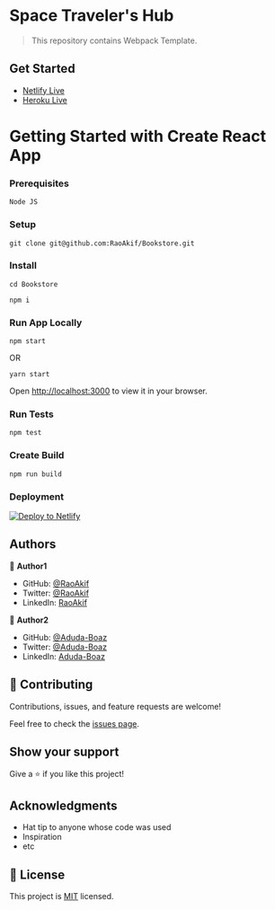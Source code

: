 # Space Traveler's Hub

> This repository contains Webpack Template.


## Get Started
 * [Netlify Live](https://bookstore-raoakif.netlify.app/)
 * [Heroku Live](https://bookstore-raoakif.herokuapp.com/)


# Getting Started with Create React App
### Prerequisites
`Node JS`

### Setup
```
git clone git@github.com:RaoAkif/Bookstore.git
```
### Install
```
cd Bookstore
```
```
npm i
```

### Run App Locally
```
npm start
```
OR
```
yarn start
```
Open [http://localhost:3000](http://localhost:3000) to view it in your browser.

### Run Tests
```
npm test
```

### Create Build
```
npm run build
```

### Deployment
[![Deploy to Netlify](https://www.netlify.com/img/deploy/button.svg)](https://app.netlify.com/start/deploy?repository=https://github.com/RaoAkif/Bookstore)

## Authors

👤 **Author1**

- GitHub: [@RaoAkif](https://github.com/RaoAkif)
- Twitter: [@RaoAkif](https://twitter.com/RaoAkif)
- LinkedIn: [RaoAkif](https://linkedin.com/in/RaoAkif)

👤 **Author2**

- GitHub: [@Aduda-Boaz](https://github.com/Aduda-Boaz)
- Twitter: [@Aduda-Boaz](https://twitter.com/Aduda-Boaz)
- LinkedIn: [Aduda-Boaz](https://linkedin.com/in/Aduda-Boaz)

## 🤝 Contributing

Contributions, issues, and feature requests are welcome!

Feel free to check the [issues page](../../issues/).

## Show your support

Give a ⭐️ if you like this project!

## Acknowledgments

- Hat tip to anyone whose code was used
- Inspiration
- etc

## 📝 License

This project is [MIT](./MIT.md) licensed.
